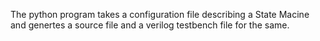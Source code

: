 The python program takes a configuration file describing a State Macine and genertes a source file and a verilog testbench file for the same.